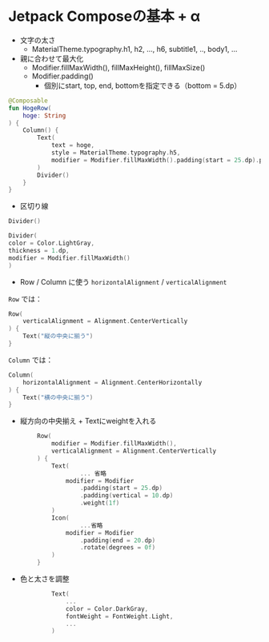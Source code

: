 # Jetpack Composeの基本 + α

- 文字の太さ
    - MaterialTheme.typography.h1, h2, …, h6, subtitle1, .., body1, …
- 親に合わせて最大化
    - Modifier.fillMaxWidth(), fillMaxHeight(), fillMaxSize()
    - Modifier.padding()
        - 個別にstart, top, end, bottomを指定できる（bottom = 5.dp）

```kotlin
@Composable
fun HogeRow(
    hoge: String
) {
    Column() {
        Text(
            text = hoge,
            style = MaterialTheme.typography.h5,
            modifier = Modifier.fillMaxWidth().padding(start = 25.dp).padding(vertical = 10.dp)
        )
        Divider()
    }
}
```

- 区切り線

```kotlin
Divider()

Divider(
color = Color.LightGray,
thickness = 1.dp,
modifier = Modifier.fillMaxWidth()
)
```

- Row / Column に使う `horizontalAlignment` / `verticalAlignment`

`Row` では：

```kotlin
Row(
    verticalAlignment = Alignment.CenterVertically
) {
    Text("縦の中央に揃う")
}
```

`Column` では：

```kotlin
Column(
    horizontalAlignment = Alignment.CenterHorizontally
) {
    Text("横の中央に揃う")
}
```

- 縦方向の中央揃え + Textにweightを入れる
```kotlin
        Row(
            modifier = Modifier.fillMaxWidth(),
            verticalAlignment = Alignment.CenterVertically
        ) {
            Text(
		            ... 省略
                modifier = Modifier
                    .padding(start = 25.dp)
                    .padding(vertical = 10.dp)
                    .weight(1f)
            )
            Icon(
		            ...省略
                modifier = Modifier
                    .padding(end = 20.dp)
                    .rotate(degrees = 0f)
            )
        }
```
- 色と太さを調整

```kotlin
            Text(
                ...
                color = Color.DarkGray,
                fontWeight = FontWeight.Light,
                ...
            )
```